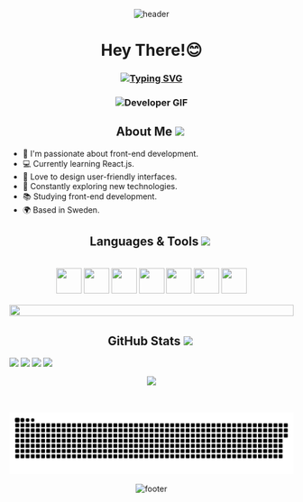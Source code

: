 <p align="center">
  <img src="https://capsule-render.vercel.app/api?type=waving&color=0:84ffc9,50:aab2ff,100:eca0ff&fontColor=fbfefb&animation=fadeIn" alt="header">
</p>

<h1 align="center">Hey There!😊</h1>

<h3 align="center">
  <a href="https://git.io/typing-svg">
    <img src="https://readme-typing-svg.demolab.com?font=Fira+Code&size=22&pause=1000&color=1865F7&center=true&vCenter=true&random=false&width=435&lines=I+~+I'm+a+Front-End+Developer+Student+~+!" alt="Typing SVG" />
  </a>
</h3>

<h3 align="center">
  <img src="https://i.pinimg.com/originals/54/b5/b5/54b5b572a814ce721e1b01adabed5c84.gif" width="150" height="150" alt="Developer GIF">
</h3>

<div align="center">
<h2>About Me <img src="https://github.com/Anmol-Baranwal/Cool-GIFs-For-GitHub/assets/74038190/a2605358-6b87-44ab-87fb-20dcdc5f9ef2" width="40">&nbsp;</h2>
</div>

- 🚀 I'm passionate about front-end development.
- 💻 Currently learning React.js.
- 🎨 Love to design user-friendly interfaces.
- 🌱 Constantly exploring new technologies.
- 📚 Studying front-end development.
- 🌍 Based in Sweden.

<div align="center">
<h2>Languages & Tools <img src="https://github.com/Anmol-Baranwal/Cool-GIFs-For-GitHub/assets/74038190/fa83eeb9-f4e2-4d85-93f0-688af11babf8" width="40">&nbsp;</h2>
</div>

<br>

<div align="center">
<img src="https://github.com/Shirin-Faile/Shirin-Faile/assets/148776115/f25678f9-d98c-4f5e-96d3-8ae055e7bce4" width="45" height="45"/>
<img src="https://github.com/Shirin-Faile/Shirin-Faile/assets/148776115/a2578f8e-2548-4030-ae22-0cb8e9b871eb" width="45" height="45"/>
<img src="https://github.com/Shirin-Faile/Shirin-Faile/assets/148776115/27bfefd9-dbd8-476e-b585-79ab1e02bc27" width="45" height="45"/>
<img src="https://github.com/Shirin-Faile/Shirin-Faile/assets/148776115/66e17ebf-ae29-45a0-9318-d2fb0e033a1d" width="45" height="45"/>
<img src="https://github.com/Shirin-Faile/Shirin-Faile/assets/148776115/5a0b41fa-fefd-409b-8ef1-2cf75d57a33f" width="45" height="45"/>
<img src="https://github.com/Shirin-Faile/Shirin-Faile/assets/148776115/6e925841-8e5a-4c5e-b3ee-65345770bd1c" width="45" height="45"/>
<img src="https://github.com/Shirin-Faile/Shirin-Faile/assets/148776115/d94198fe-a58a-4ffd-8b39-070eb801778e" width="45" height="45"/>
</div>

<br>

<img src="https://i.imgur.com/dBaSKWF.gif" height="20" width="100%">

<h2 align="center">GitHub Stats <img src="https://github.com/Anmol-Baranwal/Cool-GIFs-For-GitHub/assets/74038190/2c0eef4b-7b75-42bd-9722-4bea97a2d532" width="40">&nbsp;</h2> 

<div>
  <img width="440px" src="https://github-readme-stats.vercel.app/api?username=Shirin-Faile&show_icons=true&theme=dracula">
  <img width="385px" src="https://github-readme-stats.anuraghazra1.vercel.app/api/top-langs/?username=Shirin-Faile&layout=compact&theme=dracula" />
  <img width="440px" src="https://github-readme-activity-graph.vercel.app/graph?username=Shirin-Faile&theme=dracula">
  <img width="385px" src="https://github-readme-streak-stats.herokuapp.com/?user=Shirin-Faile&theme=dracula" />
</div>

<p align="center">
<img width="1000" src="https://github-profile-trophy.vercel.app/?username=Shirin-Faile&theme=dracula" />
</p>

<br>

![snake gif](https://raw.githubusercontent.com/Shirin-Faile/Shirin-Faile/output/github-contribution-grid-snake-dark.svg)

<p align="center">
  <img src="https://capsule-render.vercel.app/api?section=footer&type=waving&color=0:84ffc9,50:aab2ff,100:eca0ff" alt="footer">
</p>
